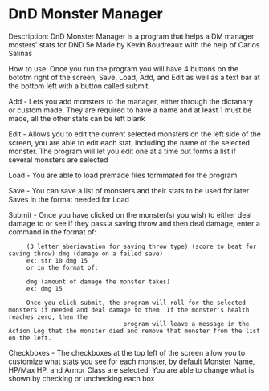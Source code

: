 # DnD Monster Manager
Description: DnD Monster Manager is  a program that helps a DM manager mosters' stats for DND 5e
Made by Kevin Boudreaux with the help of Carlos Salinas

How to use:
Once you run the program you will have 4 buttons on the bototm right of the screen, Save, Load, Add, and Edit as well as a text bar at the bottom left with a button 
called submit.

Add - Lets you add monsters to the manager, either through the dictanary or custom made.
      They are required to have a name and at least 1 must be made, all the other stats can be left blank

Edit - Allows you to edit the current selected monsters on the left side of the screen, you are able to edit each stat, including the name of the selected monster.
       The program will let you edit one at a time but forms a list if several monsters are selected

Load - You are able to load premade files formmated for the program

Save - You can save a list of monsters and their stats to be used for later
       Saves in the format needed for Load

Submit - Once you have clicked on the monster(s) you wish to either deal damage to or see if they pass a saving throw and then deal damage,
         enter a command in the format of:
         
         (3 letter aberiavation for saving throw type) (score to beat for saving throw) dmg (damage on a failed save)
         ex: str 10 dmg 15
         or in the format of:
         
         dmg (amount of damage the monster takes)
         ex: dmg 15
         
         Once you click submit, the program will roll for the selected monsters if needed and deal damage to them. If the monster's health reaches zero, then the
									program will leave a message in the Action Log that the monster died and remove that monster from the list on the left.
									
Checkboxes - The checkboxes at the top left of the screen allow you to customize what stats you see for each monster, by default Monster Name, HP/Max HP, and Armor Class
													are selected. You are able to change what is shown by checking or unchecking each box
